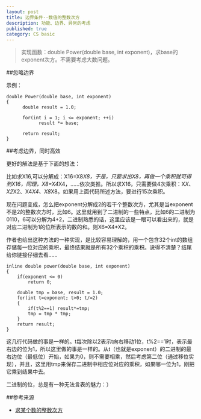 ```yaml
---
layout: post
title: 边界条件--数值的整数次方
description: 功能、边界、异常的考虑
published: true
category: CS basic
---
```



> 实现函数：double Power(double base, int exponent)，求base的exponent次方。不需要考虑大数问题。



##忽略边界

示例：

	double Power(double base, int exponent)   
	{  
		  double result = 1.0;  

		  for(int i = 1; i <= exponent; ++i)  
				result *= base;  
	  
		  return result;  
	}  

##考虑边界，同时高效


更好的解法是基于下面的想法：


比如求X16,可以分解成：X16=X8*X8，于是，只要求出X8，再做一个乘积就可得到X16，同理，X8=X4*X4，……依次类推。所以求X16，只需要做4次乘积：X*X、X2*X2、X4*X4、X8*X8。如果用上面代码所述方法，要进行15次乘积。


现在问题变成，怎么把exponent分解成2的若干个整数次方，尤其是当exponent不是2的整数次方时，比如6。这里就用到了二进制的一些特点，比如6的二进制为0110，6可以分解为4+2，二进制熟悉的话，这里应该是一眼可以看出来的，就是对应二进制为1的位所表示的数的和。则X6=X4*X2。


作者也给出这种方法的一种实现，是比较容易理解的，用一个包含32个int的数组存储每一位对应的乘积，最终结果就是所有32个乘积的乘积。说得不清楚？结尾给你链接仔细去看……

	inline double power(double base, int exponent)  
	{  
		if(exponent <= 0)
			return 0;
		
		double tmp = base, result = 1.0;  
		for(int t=exponent; t>0; t/=2)  
		{  
			if(t%2==1) result*=tmp;  
			tmp = tmp * tmp;  
		}  
		return result;  
	}  


这几行代码做的事是一样的。t每次除以2表示t向右移动1位，t%2==1时，表示最右边的位为1，所以这里做的事是一样的。从t（也就是exponent）的二进制的最右边位（最低位）开始，如果为0，则不需要相乘，然后考虑第二位（通过移位实现），并且，这里用tmp来保存二进制中相应位对应的乘积，如果哪一位为1，刚把它乘到结果中去。



二进制的位，总是有一种无法言表的魅力：）








##参考来源

* [求某个数的整数次方][求某个数的整数次方]









[NingG]:    http://ningg.github.com  "NingG"


[求某个数的整数次方]:			http://blog.csdn.net/xianliti/article/details/5639606








